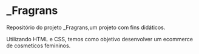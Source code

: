 # _Fragrans
 Repositório do projeto _Fragrans,um projeto com fins didáticos.

 Utilizando HTML e CSS, temos como objetivo desenvolver um ecommerce de cosmeticos femininos.

